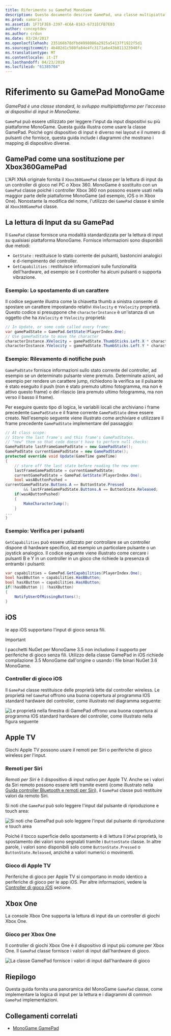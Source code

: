 ```yaml
---
title: Riferimento su GamePad MonoGame
description: Questo documento descrive GamePad, una classe multipiattaforma per l'accesso ai dispositivi di input in MonoGame. Questo viene illustrato come leggere il gamepad come input e fornisce il codice di esempio.
ms.prod: xamarin
ms.assetid: 1F71F3E8-2397-4C6A-8163-6731ECFB7E03
author: conceptdev
ms.author: crdun
ms.date: 03/28/2017
ms.openlocfilehash: 235166b78dfbd4998086a2925a54137f1922f5d1
ms.sourcegitcommit: 4b402d1c508fa84e4fc3171a6e43b811323948fc
ms.translationtype: MT
ms.contentlocale: it-IT
ms.lasthandoff: 04/23/2019
ms.locfileid: "61385704"
---
```

# <a name="monogame-gamepad-reference"></a>Riferimento su GamePad MonoGame

_GamePad è una classe standard, lo sviluppo multipiattaforma per l'accesso ai dispositivi di input in MonoGame._

`GamePad` può essere utilizzato per leggere l'input da input dispositivi su più piattaforme MonoGame. Questa guida illustra come usare la classe GamePad. Poiché ogni dispositivo di input è diverso nei layout e il numero di pulsanti che fornisce, questa guida include i diagrammi che mostrano i mapping di dispositivo diverse.

## <a name="gamepad-as-a-replacement-for-xbox360gamepad"></a>GamePad come una sostituzione per Xbox360GamePad

L'API XNA originale fornita il `Xbox360GamePad` classe per la lettura di input da un controller di gioco nel PC o Xbox 360. MonoGame è sostituito con un `GamePad` classe poiché i controller Xbox 360 non possono essere usati nella maggior parte delle piattaforme MonoGame (ad esempio, iOS o in Xbox One). Nonostante la modifica del nome, l'utilizzo dei `GamePad` classe è simile al `Xbox360GamePad` classe.

## <a name="reading-input-from-gamepad"></a>La lettura di Input da su GamePad

Il `GamePad` classe fornisce una modalità standardizzata per la lettura di input su qualsiasi piattaforma MonoGame. Fornisce informazioni sono disponibili due metodi:

- `GetState` : restituisce lo stato corrente dei pulsanti, bastoncini analogici e d-riempimento del controller.
- `GetCapabilities` : restituisce informazioni sulle funzionalità dell'hardware, ad esempio se il controller ha alcuni pulsanti o supporta vibrazione.

### <a name="example-moving-a-character"></a>Esempio: Lo spostamento di un carattere

Il codice seguente illustra come la chiavetta thumb a sinistra consente di spostare un carattere impostando relativi `XVelocity` e `YVelocity` proprietà. Questo codice si presuppone che `characterInstance` è un'istanza di un oggetto che ha `XVelocity` e `YVelocity` proprietà:

```csharp
// In Update, or some code called every frame:
var gamePadState = GamePad.GetState(PlayerIndex.One);
// Use gamePadState to move the character
characterInstance.XVelocity = gamePadState.ThumbSticks.Left.X * characterInstance.MaxSpeed;
characterInstance.YVelocity = gamePadState.ThumbSticks.Left.Y * characterInstance.MaxSpeed;
```

### <a name="example-detecting-pushes"></a>Esempio: Rilevamento di notifiche push

`GamePadState` fornisce informazioni sullo stato corrente del controller, ad esempio se un determinato pulsante viene premuto. Determinate azioni, ad esempio per rendere un carattere jump, richiedono la verifica se il pulsante è stato eseguito il push (non è stato premuto ultimo fotogramma, ma non è attivo questo frame) o del rilascio (era premuto ultimo fotogramma, ma non verso il basso il frame).

Per eseguire questo tipo di logica, le variabili locali che archiviano i frame precedente `GamePadState` e il frame corrente `GamePadState` deve essere creato. Nell'esempio seguente viene illustrato come archiviare e utilizzare il frame precedente `GamePadState` implementare del passaggio:

```csharp
// At class scope:
// Store the last frame's and this frame's GamePadStates.
// "new" them so that code doesn't have to perform null checks:
GamePadState lastFrameGamePadState = new GamePadState();
GamePadState currentGamePadState = new GamePadState();
protected override void Update(GameTime gameTime)
{
    // store off the last state before reading the new one:
    lastFrameGamePadState = currentGamePadState;
    currentGamePadState = GamePad.GetState(PlayerIndex.One);
    bool wasAButtonPushed =
currentGamePadState.Buttons.A == ButtonState.Pressed
        && lastFrameGamePadState.Buttons.A == ButtonState.Released;
    if(wasAButtonPushed)
    {
        MakeCharacterJump();
    }
...
}
```

### <a name="example-checking-for-buttons"></a>Esempio: Verifica per i pulsanti

`GetCapabilities` può essere utilizzato per controllare se un controller dispone di hardware specifico, ad esempio un particolare pulsante o un joystick analogico. Il codice seguente viene illustrato come cercare i pulsanti B e Y in un controller in un gioco che richiede la presenza di entrambi i pulsanti:

```csharp
var capabilities = GamePad.GetCapabilities(PlayerIndex.One);
bool hasBButton = capabilities.HasBButton;
bool hasXButton = capabilities.HasXButton;
if(!hasBButton || !hasXButton)
{
    NotifyUserOfMissingButtons();
}
```

## <a name="ios"></a>iOS

le app iOS supportano l'input di gioco senza fili.

> [!IMPORTANT]
> I pacchetti NuGet per MonoGame 3.5 non includono il supporto per periferiche di gioco senza fili. Utilizzo della classe GamePad in iOS richiede compilazione 3.5 MonoGame dall'origine o usando i file binari NuGet 3.6 MonoGame.

### <a name="ios-game-controller"></a>Controller di gioco iOS

Il `GamePad` classe restituisce delle proprietà lette dal controller wireless. Le proprietà nel `GamePad` offrono una buona copertura al programma IOS standard hardware del controller, come illustrato nel diagramma seguente:

![](input-images/image1.png "Le proprietà nella finestra di GamePad offrono una buona copertura al programma IOS standard hardware del controller, come illustrato nella figura seguente")

## <a name="apple-tv"></a>Apple TV

Giochi Apple TV possono usare il remoti per Siri o periferiche di gioco wireless per l'input.

### <a name="siri-remote"></a>Remoti per Siri

*Remoti per Siri* è il dispositivo di input nativo per Apple TV. Anche se i valori da Siri remoto possono essere letti tramite eventi (come illustrato nella [Guida controller Bluetooth e remoti per Siri](~/ios/tvos/platform/remote-bluetooth.md)), il `GamePad` classe può restituire valori da remoto Siri.

Si noti che `GamePad` può solo leggere l'input dal pulsante di riproduzione e touch area:

![](input-images/image2.png "Si noti che GamePad può solo leggere l'input dal pulsante di riproduzione e touch area")

Poiché il tocco superficie dello spostamento è di lettura il `DPad` proprietà, lo spostamento dei valori sono segnalati tramite i `ButtonState` classe. In altre parole, i valori sono disponibili solo come `ButtonState.Pressed` o `ButtonState.Released`, anziché a valori numerici o movimenti.

### <a name="apple-tv-game-controller"></a>Gioco di Apple TV

Periferiche di gioco per Apple TV si comportano in modo identico a periferiche di gioco per le app iOS. Per altre informazioni, vedere la [Controller di gioco iOS](#ios-game-controller) sezione. 

## <a name="xbox-one"></a>Xbox One

La console Xbox One supporta la lettura di input da un controller di giochi Xbox One.

### <a name="xbox-one-game-controller"></a>Gioco per Xbox One

Il controller di giochi Xbox One è il dispositivo di input più comune per Xbox One. Il `GamePad` classe fornisce i valori di input dall'hardware di gioco.

![](input-images/image3.png "La classe GamePad fornisce i valori di input dall'hardware di gioco")

## <a name="summary"></a>Riepilogo

Questa guida fornita una panoramica del MonoGame `GamePad` classe, come implementare la logica di input per la lettura e i diagrammi di common `GamePad` implementazioni.

## <a name="related-links"></a>Collegamenti correlati

- [MonoGame GamePad](http://www.monogame.net/documentation/?page=T_Microsoft_Xna_Framework_Input_GamePad)
